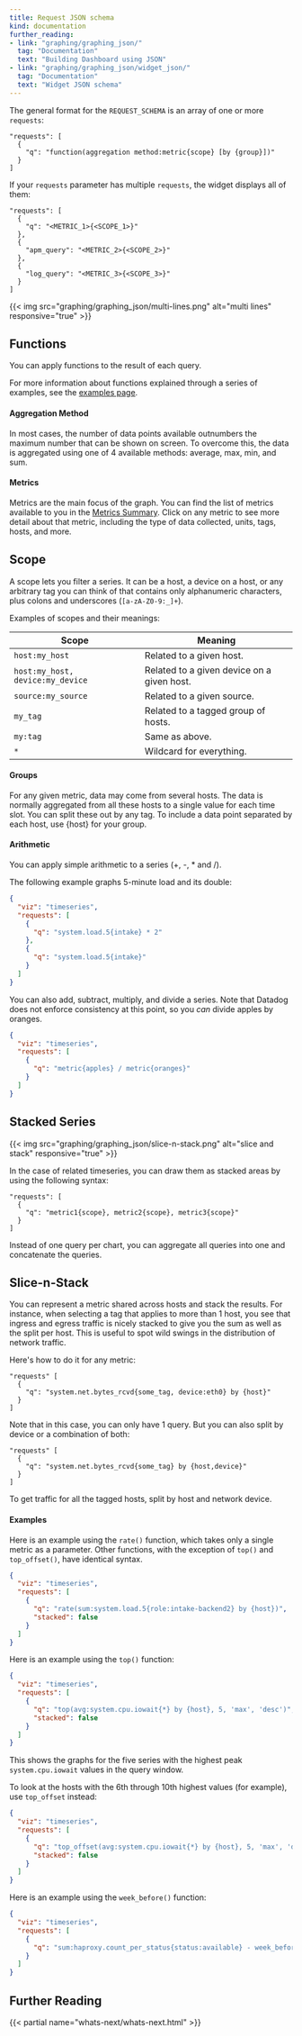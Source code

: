 ```yaml
---
title: Request JSON schema
kind: documentation
further_reading:
- link: "graphing/graphing_json/"
  tag: "Documentation"
  text: "Building Dashboard using JSON"
- link: "graphing/graphing_json/widget_json/"
  tag: "Documentation"
  text: "Widget JSON schema"
---
```


The general format for the `REQUEST_SCHEMA` is an array of one or more `requests`:

```text
"requests": [
  {
    "q": "function(aggregation method:metric{scope} [by {group}])"
  }
]
```

If your `requests` parameter has multiple `requests`, the widget displays all of them:

```text
"requests": [
  {
    "q": "<METRIC_1>{<SCOPE_1>}"
  },
  {
    "apm_query": "<METRIC_2>{<SCOPE_2>}"
  },
  {
    "log_query": "<METRIC_3>{<SCOPE_3>}"
  }
]
```

{{< img src="graphing/graphing_json/multi-lines.png" alt="multi lines" responsive="true" >}}

## Functions

You can apply functions to the result of each query.

For more information about functions explained through a series of examples, see the [examples page][1].

#### Aggregation Method

In most cases, the number of data points available outnumbers the maximum number that can be shown on screen. To overcome this, the data is aggregated using one of 4 available methods: average, max, min, and sum.

#### Metrics

Metrics are the main focus of the graph. You can find the list of metrics available to you in the [Metrics Summary][2]. Click on any metric to see more detail about that metric, including the type of data collected, units, tags, hosts, and more.

## Scope

A scope lets you filter a series. It can be a host, a device on a host, or any arbitrary tag you can think of that contains only alphanumeric characters, plus colons and underscores (`[a-zA-Z0-9:_]+`).

Examples of scopes and their meanings:

| Scope                            | Meaning                                    |
|----------------------------------|--------------------------------------------|
| `host:my_host`                   | Related to a given host.                   |
| `host:my_host, device:my_device` | Related to a given device on a given host. |
| `source:my_source`               | Related to a given source.                 |
| `my_tag`                         | Related to a tagged group of hosts.        |
| `my:tag`                         | Same as above.                             |
| `*`                              | Wildcard for everything.                   |

#### Groups

For any given metric, data may come from several hosts. The data is normally aggregated from all these hosts to a single value for each time slot. You can split these out by any tag. To include a data point separated by each host, use {host} for your group.

#### Arithmetic

You can apply simple arithmetic to a series (+, -, * and /).

The following example graphs 5-minute load and its double:

```json
{
  "viz": "timeseries",
  "requests": [
    {
      "q": "system.load.5{intake} * 2"
    },
    {
      "q": "system.load.5{intake}"
    }
  ]
}
```

You can also add, subtract, multiply, and divide a series. Note that Datadog does not enforce consistency at this point, so you *can* divide apples by oranges.

```json
{
  "viz": "timeseries",
  "requests": [
    {
      "q": "metric{apples} / metric{oranges}"
    }
  ]
}
```

## Stacked Series

{{< img src="graphing/graphing_json/slice-n-stack.png" alt="slice and stack" responsive="true" >}}

In the case of related timeseries, you can draw them as stacked areas by using the following syntax:

```text
"requests": [
  {
    "q": "metric1{scope}, metric2{scope}, metric3{scope}"
  }
]
```

Instead of one query per chart, you can aggregate all queries into one and concatenate the queries.

## Slice-n-Stack

You can represent a metric shared across hosts and stack the results. For instance, when selecting a tag that applies to more than 1 host, you see that ingress and egress traffic is nicely stacked to give you the sum as well as the split per host. This is useful to spot wild swings in the distribution of network traffic.

Here's how to do it for any metric:

```text
"requests" [
  {
    "q": "system.net.bytes_rcvd{some_tag, device:eth0} by {host}"
  }
]
```

Note that in this case, you can only have 1 query. But you can also split by device or a combination of both:

```text
"requests" [
  {
    "q": "system.net.bytes_rcvd{some_tag} by {host,device}"
  }
]
```

To get traffic for all the tagged hosts, split by host and network device.

#### Examples

Here is an example using the `rate()` function, which takes only a single metric as a parameter. Other functions, with the exception of `top()` and `top_offset()`, have identical syntax.

```json
{
  "viz": "timeseries",
  "requests": [
    {
      "q": "rate(sum:system.load.5{role:intake-backend2} by {host})",
      "stacked": false
    }
  ]
}
```

Here is an example using the `top()` function:

```json
{
  "viz": "timeseries",
  "requests": [
    {
      "q": "top(avg:system.cpu.iowait{*} by {host}, 5, 'max', 'desc')",
      "stacked": false
    }
  ]
}
```

This shows the graphs for the five series with the highest peak `system.cpu.iowait` values in the query window.

To look at the hosts with the 6th through 10th highest values (for example), use `top_offset` instead:

```json
{
  "viz": "timeseries",
  "requests": [
    {
      "q": "top_offset(avg:system.cpu.iowait{*} by {host}, 5, 'max', 'desc', 5)",
      "stacked": false
    }
  ]
}
```

Here is an example using the `week_before()` function:

```json
{
  "viz": "timeseries",
  "requests": [
    {
      "q": "sum:haproxy.count_per_status{status:available} - week_before(sum:haproxy.count_per_status{status:available})"
    }
  ]
}
```

## Further Reading

{{< partial name="whats-next/whats-next.html" >}}

[1]: /graphing/functions
[2]: https://app.datadoghq.com/metric/summary
